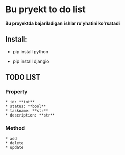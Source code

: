 # Bu pryekt to do list

**Bu proyektda bajariladigan ishlar ro'yhatini ko'rsatadi**

## **Install:**

* pip install python

* pip install djangio

## TODO LIST
### Property
	* id: **int**
	* status: **bool**
	* taskname: **str**
	* description: **str**
### Method
	* add
	* delete
	* update